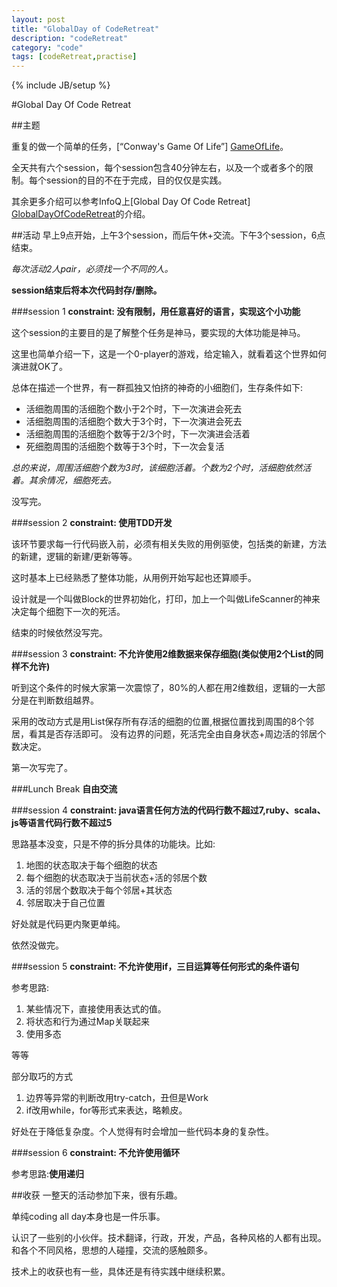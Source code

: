 ```yaml
---
layout: post
title: "GlobalDay of CodeRetreat"
description: "codeRetreat"
category: "code"
tags: [codeRetreat,practise]
---
```

{% include JB/setup %}

#Global Day Of Code Retreat

##主题

重复的做一个简单的任务，[“Conway's Game Of Life”] [GameOfLife]。

全天共有六个session，每个session包含40分钟左右，以及一个或者多个的限制。每个session的目的不在于完成，目的仅仅是实践。

其余更多介绍可以参考InfoQ上[Global Day Of Code Retreat] [GlobalDayOfCodeRetreat]的介绍。

##活动
早上9点开始，上午3个session，而后午休+交流。下午3个session，6点结束。

*每次活动2人pair，必须找一个不同的人。*

**session结束后将本次代码封存/删除。**

###session 1
**constraint: 没有限制，用任意喜好的语言，实现这个小功能**

这个session的主要目的是了解整个任务是神马，要实现的大体功能是神马。

这里也简单介绍一下，这是一个0-player的游戏，给定输入，就看着这个世界如何演进就OK了。

总体在描述一个世界，有一群孤独又怕挤的神奇的小细胞们，生存条件如下:

* 活细胞周围的活细胞个数小于2个时，下一次演进会死去
* 活细胞周围的活细胞个数大于3个时，下一次演进会死去
* 活细胞周围的活细胞个数等于2/3个时，下一次演进会活着
* 死细胞周围的活细胞个数等于3个时，下一次会复活

*总的来说，周围活细胞个数为3时，该细胞活着。个数为2个时，活细胞依然活着。其余情况，细胞死去。*

没写完。

###session 2
**constraint: 使用TDD开发**

该环节要求每一行代码嵌入前，必须有相关失败的用例驱使，包括类的新建，方法的新建，逻辑的新建/更新等等。

这时基本上已经熟悉了整体功能，从用例开始写起也还算顺手。

设计就是一个叫做Block的世界初始化，打印，加上一个叫做LifeScanner的神来决定每个细胞下一次的死活。

结束的时候依然没写完。

###session 3
**constraint: 不允许使用2维数据来保存细胞(类似使用2个List的同样不允许)**

听到这个条件的时候大家第一次震惊了，80%的人都在用2维数组，逻辑的一大部分是在判断数组越界。

采用的改动方式是用List保存所有存活的细胞的位置,根据位置找到周围的8个邻居，看其是否存活即可。
没有边界的问题，死活完全由自身状态+周边活的邻居个数决定。

第一次写完了。

###Lunch Break
**自由交流**

###session 4
**constraint: java语言任何方法的代码行数不超过7,ruby、scala、js等语言代码行数不超过5**

思路基本没变，只是不停的拆分具体的功能块。比如:

1. 地图的状态取决于每个细胞的状态
2. 每个细胞的状态取决于当前状态+活的邻居个数
3. 活的邻居个数取决于每个邻居+其状态
4. 邻居取决于自己位置

好处就是代码更内聚更单纯。

依然没做完。

###session 5
**constraint: 不允许使用if，三目运算等任何形式的条件语句**

参考思路:
 
 1. 某些情况下，直接使用表达式的值。
 2. 将状态和行为通过Map关联起来
 3. 使用多态

 等等

 部分取巧的方式

 1. 边界等异常的判断改用try-catch，丑但是Work
 2. if改用while，for等形式来表达，略赖皮。

 好处在于降低复杂度。个人觉得有时会增加一些代码本身的复杂性。

###session 6
**constraint: 不允许使用循环**

参考思路:**使用递归**

##收获
一整天的活动参加下来，很有乐趣。

单纯coding all day本身也是一件乐事。

认识了一些别的小伙伴。技术翻译，行政，开发，产品，各种风格的人都有出现。
和各个不同风格，思想的人碰撞，交流的感触颇多。

技术上的收获也有一些，具体还是有待实践中继续积累。

[GameOfLife]: http://en.wikipedia.org/wiki/Conway's_Game_of_Life
[GlobalDayOfCodeRetreat]: http://www.infoq.com/news/2011/11/global_day_of_code_retreat
